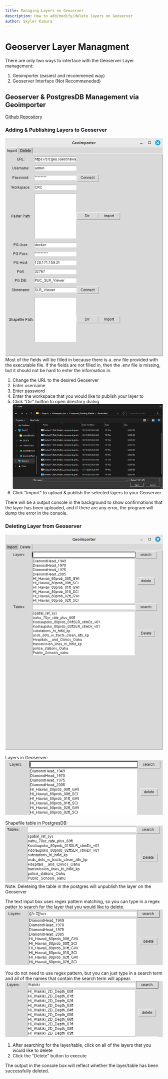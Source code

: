 ```yaml
---
title: Managing Layers on Geoserver
description: How to add/modify/delete layers on Geoserver
author: Skyler Kimura
---
```


# Geoserver Layer Managment

There are only two ways to interface with the Geoserver Layer management: <br>
1. Geoimporter (easiest and recommened way)
2. Geoserver Interface (Not Recommeneded)

## Geoserver & PostgresDB Management via Geoimporter

[Github Repository](https://github.com/ryvami/geoimporter)

### Adding & Publishing Layers to Geoserver
![Geoimporter Import tab](../../../../assets/geoserver/geoimporter_01.png)
Most of the fields will be filled in because there is a .env file provided with the executable file. If the fields are not filled in, then the .env file is missing, but it should not be hard to enter the information in.

1. Change the URL to the desired Geoserver
2. Enter username
3. Enter password
4. Enter the workspace that you would like to publish your layer to
5. Click "Dir" button to open directory dialog
![Directory Dialog](../../../../assets/geoserver/geoimporter_03.png)
6. Click "Import" to upload & publish the selected layers to your Geoserver

There will be a output console in the background to show confirmations that the layer has been uploaded, and if there are any error, the program will dump the error in the console.

### Deleting Layer from Geoserver
![Geoimporter Delete Tab](../../../../assets/geoserver/geoimporter_02.png)

Layers in Geoserver:<br>
![Layer Box](../../../../assets/geoserver/geoimporter_05.png)

Shapefile table in PostgresDB:<br>
![Table Box](../../../../assets/geoserver/geoimporter_08.png)
Note: Deleteing the table in the postgres will unpublish the layer on the Geoserver

The text input box uses regex pattern matching, so you can type in a regex patter to search for the layer that you would like to delete.
![Regex Search Term](../../../../assets/geoserver/geoimporter_04.png)

You do not need to use regex pattern, but you can just type in a search term and all of the names that contain the search term will appear.
![Regular Search Term](../../../../assets/geoserver/geoimporter_07.png)

1. After searching for the layer/table, click on all of the layers that you would like to delete
2. Click the "Delete" button to execute 

The output in the console box will reflect whether the layer/table has been successfully deleted.